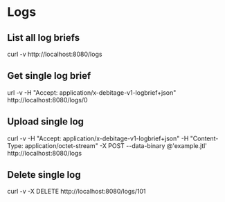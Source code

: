 
Logs
======


List all log briefs
-------------------

curl -v http://localhost:8080/logs


Get single log brief
--------------------

url -v -H "Accept: application/x-debitage-v1-logbrief+json" http://localhost:8080/logs/0


Upload single log
-----------------

curl -v -H "Accept: application/x-debitage-v1-logbrief+json" -H "Content-Type: application/octet-stream" -X POST --data-binary @'example.jtl' http://localhost:8080/logs


Delete single log
-----------------

curl -v -X DELETE http://localhost:8080/logs/101


